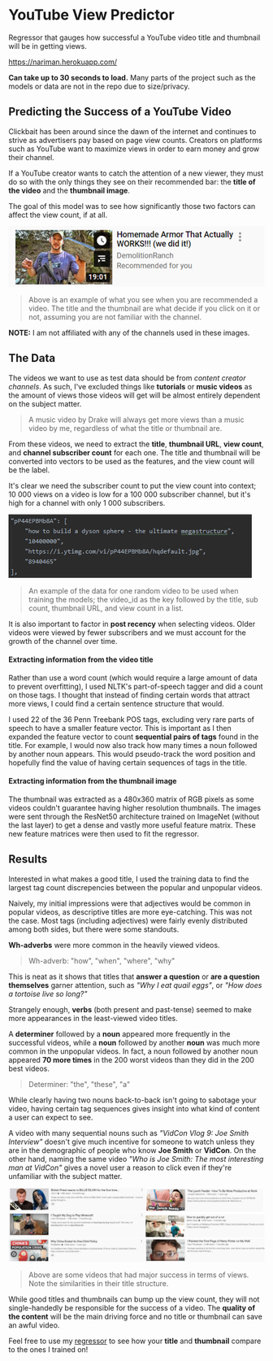 # YouTube View Predictor

Regressor that gauges how successful a YouTube video title and thumbnail will be in getting views.

https://nariman.herokuapp.com/

**Can take up to 30 seconds to load.**
Many parts of the project such as the models or data are not in the repo due to size/privacy.

##  Predicting the Success of a YouTube Video

Clickbait has been around since the dawn of the internet and continues to strive as advertisers pay based on page view counts. Creators on platforms such as YouTube want to maximize views in order to earn money and grow their channel. 

If a YouTube creator wants to catch the attention of a new viewer, they must do so with the only things they see on their recommended bar: the **title of the video** and the **thumbnail image**. 

The goal of this model was to see how significantly those two factors can affect the view count, if at all.

![alt text](https://github.com/nalimuradov/Video-View-Predictor/blob/master/images/img1.png "Sample recommended video")

>Above is an example of what you see when you are recommended a video. The title and the thumbnail are what decide if you click on it or not, assuming you are not familiar with the channel.

**NOTE:** I am not affiliated with any of the channels used in these images.



## The Data

The videos we want to use as test data should be from *content creator channels*. As such, I've excluded things like **tutorials** or **music videos** as the amount of views those videos will get will be almost entirely dependent on the subject matter. 

> A music video by Drake will always get more views than a music video by me, regardless of what the title or thumbnail are.

From these videos, we need to extract the **title**, **thumbnail URL**, **view count**, and **channel subscriber count** for each one.
The title and thumbnail will be converted into vectors to be used as the features, and the view count will be the label. 

It's clear we need the subscriber count to put the view count into context; 10 000 views on a video is low for a 100 000 subscriber channel, but it's high for a channel with only 1 000 subscribers. 

![alt text](https://github.com/nalimuradov/Video-View-Predictor/blob/master/images/img5.png "Sample data for a video")

>An example of the data for one random video to be used when training the models; the video_id as the key followed by the title, sub count, thumbnail URL, and view count in a list.

It is also important to factor in **post recency** when selecting videos. Older videos were viewed by fewer subscribers and we must account for the growth of the channel over time.

#### Extracting information from the video title

Rather than use a word count (which would require a large amount of data to prevent overfitting), I used NLTK's part-of-speech tagger and did a count on those tags. I thought that instead of finding certain words that attract more views, I could find a certain sentence structure that would.

I used 22 of the 36 Penn Treebank POS tags, excluding very rare parts of speech to have a smaller feature vector. This is important as I then expanded the feature vector to count **sequential pairs of tags** found in the title. For example, I would now also track how many times a noun followed by another noun appears. This would pseudo-track the word position and hopefully find the value of having certain sequences of tags in the title.

#### Extracting information from the thumbnail image

The thumbnail was extracted as a 480x360 matrix of RGB pixels as some videos couldn't guarantee having higher resolution thumbnails. The images were sent through the ResNet50 architecture trained on ImageNet (without the last layer) to get a dense and vastly more useful feature matrix. These new feature matrices were then used to fit the regressor.



## Results

Interested in what makes a good title, I used the training data to find the largest tag count discrepencies between the popular and unpopular videos. 

Naively, my initial impressions were that adjectives would be common in popular videos, as descriptive titles are more eye-catching.
This was not the case. Most tags (including adjectives) were fairly evenly distributed among both sides, but there were some standouts.

**Wh-adverbs** were more common in the heavily viewed videos. 
> Wh-adverb: "how", "when", "where", "why"

This is neat as it shows that titles that **answer a question** or **are a question themselves** garner attention, such as *"Why I eat quail eggs"*, or *"How does a tortoise live so long?"*

Strangely enough, **verbs** (both present and past-tense) seemed to make more appearances in the least-viewed video titles.

A **determiner** followed by a **noun** appeared more frequently in the successful videos, while a **noun** followed by another **noun** was much more common in the unpopular videos. In fact, a noun followed by another noun appeared **70 more times** in the 200 worst videos than they did in the 200 best videos.

> Determiner: "the", "these", "a"

While clearly having two nouns back-to-back isn't going to sabotage your video, having certain tag sequences gives insight into what kind of content a user can expect to see. 

A video with many sequential nouns such as *"VidCon Vlog 9: Joe Smith Interview"* doesn't give much incentive for someone to watch unless they are in the demographic of people who know **Joe Smith** or **VidCon**. On the other hand, naming the same video *"Who is Joe Smith: The most interesting man at VidCon"* gives a novel user a reason to click even if they're unfamiliar with the subject matter.

![alt text](https://github.com/nalimuradov/Video-View-Predictor/blob/master/images/img2.png "Successful videos")
> Above are some videos that had major success in terms of views. Note the similarities in their title structure.

While good titles and thumbnails can bump up the view count, they will not single-handedly be responsible for the success of a video. The **quality of the content** will be the main driving force and no title or thumbnail can save an awful video.

Feel free to use my [regressor](https://nariman.herokuapp.com/) to see how your **title** and **thumbnail** compare to the ones I trained on!

